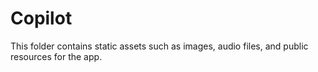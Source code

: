 # Copilot

This folder contains static assets such as images, audio files, and public resources for the app.
